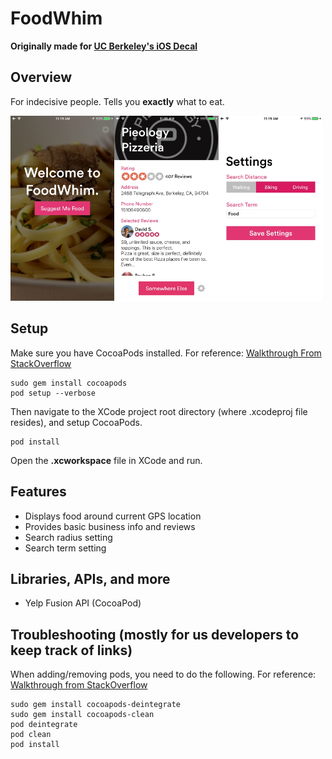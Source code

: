 # FoodWhim
**Originally made for [UC Berkeley's iOS Decal](http://iosdecal.com/ "iOS Decal Homepage")**

## Overview
For indecisive people. Tells you **exactly** what to eat.

<img src=https://github.com/erikyangs/foodwhim/blob/master/homescreen.jpg width="33%"><img src=https://github.com/erikyangs/foodwhim/blob/master/resultscreen.jpg width="33%"><img src=https://github.com/erikyangs/foodwhim/blob/master/settingscreen.jpg width="33%">

## Setup
Make sure you have CocoaPods installed. For reference: [Walkthrough From StackOverflow](http://stackoverflow.com/questions/20755044/how-to-install-cocoa-pods)
~~~~
sudo gem install cocoapods
pod setup --verbose
~~~~
Then navigate to the XCode project root directory (where .xcodeproj file resides), and setup CocoaPods.
~~~~
pod install
~~~~
Open the **.xcworkspace** file in XCode and run.

## Features
* Displays food around current GPS location
* Provides basic business info and reviews
* Search radius setting
* Search term setting

## Libraries, APIs, and more
* Yelp Fusion API (CocoaPod)

## Troubleshooting (mostly for us developers to keep track of links)
When adding/removing pods, you need to do the following. For reference: [Walkthrough from StackOverflow](http://stackoverflow.com/questions/13751147/remove-or-uninstall-library-previously-added-cocoapods)
~~~~
sudo gem install cocoapods-deintegrate
sudo gem install cocoapods-clean
pod deintegrate
pod clean
pod install
~~~~

